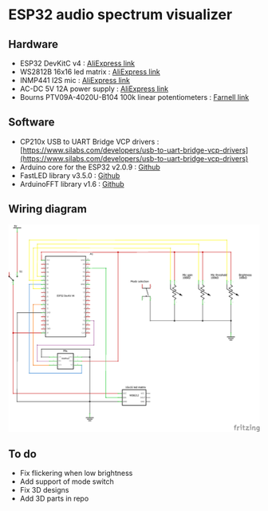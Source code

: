 # ESP32 audio spectrum visualizer

## Hardware
 - ESP32 DevKitC v4 : [AliExpress link](https://fr.aliexpress.com/item/4000089201026.html)
 - WS2812B 16x16 led matrix : [AliExpress link](https://fr.aliexpress.com/item/4000544584524.html)
 - INMP441 I2S mic : [AliExpress link](https://fr.aliexpress.com/item/4000045570318.html)
 - AC-DC 5V 12A power supply : [AliExpress link](https://fr.aliexpress.com/item/32695830918.html)
 - 	Bourns PTV09A-4020U-B104 100k linear potentiometers : [Farnell link](https://fr.farnell.com/bourns/ptv09a-4020u-b104/potentiom-rotatif-100kohm-9mm/dp/2469526)

## Software
 - CP210x USB to UART Bridge VCP drivers : [https://www.silabs.com/developers/usb-to-uart-bridge-vcp-drivers](https://www.silabs.com/developers/usb-to-uart-bridge-vcp-drivers)
 - Arduino core for the ESP32 v2.0.9 : [Github](https://github.com/espressif/arduino-esp32/releases/tag/2.0.9)
 - FastLED library v3.5.0 : [Github](https://github.com/FastLED/FastLED/releases/tag/3.5.0)
 - ArduinoFFT library v1.6 : [Github](https://github.com/kosme/arduinoFFT/releases/tag/v1.6)

## Wiring diagram
![Wiring diagram](/Schematics/Wiring_diagram.png)

## To do
 - Fix flickering when low brightness
 - Add support of mode switch
 - Fix 3D designs
 - Add 3D parts in repo